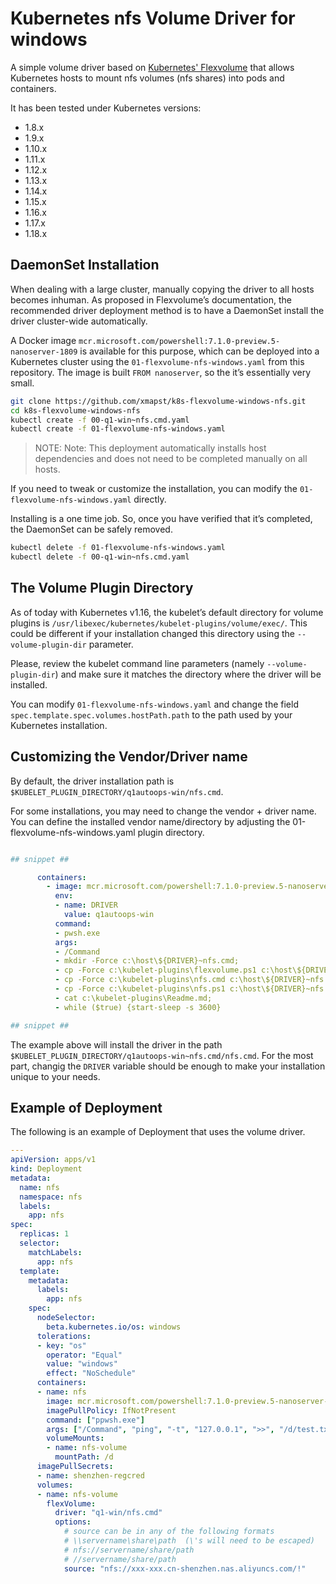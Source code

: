 # Kubernetes nfs Volume Driver for windows
A simple volume driver based on [Kubernetes' Flexvolume](https://github.com/kubernetes/community/blob/master/contributors/devel/flexvolume.md) that allows Kubernetes hosts to mount nfs volumes (nfs shares) into pods and containers.

It has been tested under Kubernetes versions:

* 1.8.x
* 1.9.x
* 1.10.x
* 1.11.x
* 1.12.x
* 1.13.x
* 1.14.x
* 1.15.x
* 1.16.x
* 1.17.x
* 1.18.x

## DaemonSet Installation
When dealing with a large cluster, manually copying the driver to all hosts becomes inhuman. As proposed in Flexvolume’s documentation, the recommended driver deployment method is to have a DaemonSet install the driver cluster-wide automatically.

A Docker image `mcr.microsoft.com/powershell:7.1.0-preview.5-nanoserver-1809` is available for this purpose, which can be deployed into a Kubernetes cluster using the `01-flexvolume-nfs-windows.yaml` from this repository. The image is built `FROM nanoserver`, so the it’s essentially very small.

```bash
git clone https://github.com/xmapst/k8s-flexvolume-windows-nfs.git
cd k8s-flexvolume-windows-nfs
kubectl create -f 00-q1-win~nfs.cmd.yaml
kubectl create -f 01-flexvolume-nfs-windows.yaml
```

> NOTE: Note: This deployment automatically installs host dependencies and does not need to be completed manually on all hosts.

If you need to tweak or customize the installation, you can modify the `01-flexvolume-nfs-windows.yaml` directly.

Installing is a one time job. So, once you have verified that it’s completed, the DaemonSet can be safely removed.

```bash
kubectl delete -f 01-flexvolume-nfs-windows.yaml
kubectl delete -f 00-q1-win~nfs.cmd.yaml
```

## The Volume Plugin Directory
As of today with Kubernetes v1.16, the kubelet’s default directory for volume plugins is `/usr/libexec/kubernetes/kubelet-plugins/volume/exec/`. This could be different if your installation changed this directory using the `--volume-plugin-dir` parameter.

Please, review the kubelet command line parameters (namely `--volume-plugin-dir`) and make sure it matches the directory where the driver will be installed.

You can modify `01-flexvolume-nfs-windows.yaml` and change the field `spec.template.spec.volumes.hostPath.path` to the path used by your Kubernetes installation.

## Customizing the Vendor/Driver name
By default, the driver installation path is `$KUBELET_PLUGIN_DIRECTORY/q1autoops-win/nfs.cmd`.

For some installations, you may need to change the vendor + driver name. You can define the installed vendor name/directory by adjusting the 01-flexvolume-nfs-windows.yaml plugin directory.

```yaml

## snippet ##

      containers:
        - image: mcr.microsoft.com/powershell:7.1.0-preview.5-nanoserver-1809
          env:
          - name: DRIVER
            value: q1autoops-win
          command: 
          - pwsh.exe
          args:
          - /Command
          - mkdir -Force c:\host\${DRIVER}~nfs.cmd;
          - cp -Force c:\kubelet-plugins\flexvolume.ps1 c:\host\${DRIVER}~nfs.cmd;
          - cp -Force c:\kubelet-plugins\nfs.cmd c:\host\${DRIVER}~nfs.cmd;
          - cp -Force c:\kubelet-plugins\nfs.ps1 c:\host\${DRIVER}~nfs.cmd;
          - cat c:\kubelet-plugins\Readme.md;
          - while ($true) {start-sleep -s 3600}

## snippet ##

```

The example above will install the driver in the path `$KUBELET_PLUGIN_DIRECTORY/q1autoops-win~nfs.cmd/nfs.cmd`. For the most part, changig the `DRIVER` variable should be enough to make your installation unique to your needs.

## Example of Deployment
The following is an example of Deployment that uses the volume driver.
```yaml
---
apiVersion: apps/v1
kind: Deployment
metadata:
  name: nfs
  namespace: nfs
  labels:
    app: nfs
spec:
  replicas: 1
  selector:
    matchLabels:
      app: nfs
  template:
    metadata:
      labels:
        app: nfs
    spec:
      nodeSelector:
        beta.kubernetes.io/os: windows
      tolerations:
      - key: "os"
        operator: "Equal"
        value: "windows"
        effect: "NoSchedule"
      containers:
      - name: nfs
        image: mcr.microsoft.com/powershell:7.1.0-preview.5-nanoserver-1809
        imagePullPolicy: IfNotPresent
        command: ["ppwsh.exe"]
        args: ["/Command", "ping", "-t", "127.0.0.1", ">>", "/d/test.txt"]
        volumeMounts:
        - name: nfs-volume
          mountPath: /d
      imagePullSecrets:
      - name: shenzhen-regcred
      volumes:
      - name: nfs-volume
        flexVolume:
          driver: "q1-win/nfs.cmd"
          options:
            # source can be in any of the following formats
            # \\servername\share\path  (\'s will need to be escaped)
            # nfs://servername/share/path
            # //servername/share/path
            source: "nfs://xxx-xxx.cn-shenzhen.nas.aliyuncs.com/!"
```

